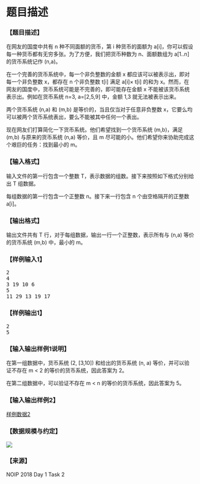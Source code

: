 # 题目描述


<h3>
【题目描述】
</h3>
<p>
在网友的国度中共有 n 种不同面额的货币，第 i 种货币的面额为 a[i]，你可以假设每一种货币都有无穷多张。为了方便，我们把货币种数为 n、面额数组为 a[1..n]的货币系统记作 (n,a)。
</p>
<p>
在一个完善的货币系统中，每一个非负整数的金额 x 都应该可以被表示出，即对每一个非负整数 x，都存在 n 个非负整数 t[i] 满足 a[i]× t[i] 的和为 x。然而，在网友的国度中，货币系统可能是不完善的，即可能存在金额 x 不能被该货币系统表示出。例如在货币系统 n=3, a=[2,5,9] 中，金额 1,3 就无法被表示出来。
</p>
<p>
两个货币系统 (n,a) 和 (m,b) 是等价的，当且仅当对于任意非负整数 x，它要么均可以被两个货币系统表出，要么不能被其中任何一个表出。
</p>
<p>
现在网友们打算简化一下货币系统。他们希望找到一个货币系统 (m,b)，满足(m,b) 与原来的货币系统 (n,a) 等价，且 m 尽可能的小。他们希望你来协助完成这个艰巨的任务：找到最小的 m。
</p>
<h3>
【输入格式】
</h3>
<p>
输入文件的第一行包含一个整数 T，表示数据的组数。接下来按照如下格式分别给出 T 组数据。
</p>
<p>
每组数据的第一行包含一个正整数 n。接下来一行包含 n 个由空格隔开的正整数a[i]。
</p>
<h3>
【输出格式】
</h3>
<p>
输出文件共有 T 行，对于每组数据，输出一行一个正整数，表示所有与 (n,a) 等价的货币系统 (m,b) 中，最小的 m。
</p>
<h3>
【样例输入1】
</h3>
<pre>2
4
3 19 10 6
5
11 29 13 19 17
</pre>
<h3>
【样例输出1】
</h3>
<pre>2
5
</pre>
<h3>
【输入输出样例1说明】
</h3>
<p>
在第一组数据中，货币系统 (2, [3,10]) 和给出的货币系统 (n, a) 等价，并可以验证不存在 m &lt; 2 的等价的货币系统，因此答案为 2。
</p>
<p>
在第二组数据中，可以验证不存在 m &lt; n 的等价的货币系统，因此答案为 5。
</p>
<h3>
【输入输出样例2】
</h3>
<p>
<a class="ke-insertfile" href="/upload/file/20181112/20181112193900_13471.zip" target="_blank">样例数据2</a> 
</p>
<h3>
【数据规模与约定】
</h3>
<p>
<img src="/upload/image/20181112/20181112194555_12718.jpg"/> 
</p>
<h3>
【来源】
</h3>
<p>
NOIP 2018 Day 1 Task 2
</p>
